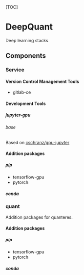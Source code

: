 [TOC]

# DeepQuant

Deep learning stacks

## Components

### Service

#### Version Control Management Tools

- gitlab-ce

#### Development Tools

##### jupyter-gpu

###### base

Based on [cschranz/gpu-jupyter](https://hub.docker.com/r/cschranz/gpu-jupyter)

#### Addition packages

##### pip

- tensorflow-gpu
- pytorch

##### conda

### quant

Addition packages for quanteres.

#### Addition packages

##### pip

- tensorflow-gpu
- pytorch

##### conda
